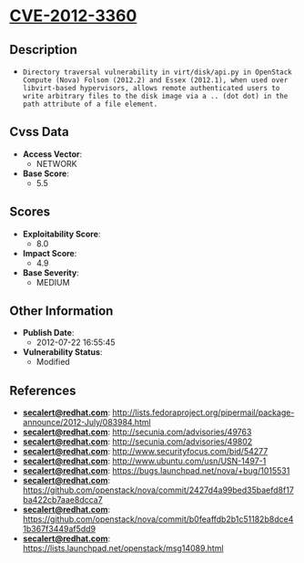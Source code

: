 
# [CVE-2012-3360](http://lists.fedoraproject.org/pipermail/package-announce/2012-July/083984.html)

## Description

- `Directory traversal vulnerability in virt/disk/api.py in OpenStack Compute (Nova) Folsom (2012.2) and Essex (2012.1), when used over libvirt-based hypervisors, allows remote authenticated users to write arbitrary files to the disk image via a .. (dot dot) in the path attribute of a file element.`

## Cvss Data

- **Access Vector**:
  - NETWORK
- **Base Score**:
  - 5.5

## Scores

- **Exploitability Score**:
  - 8.0
- **Impact Score**:
  - 4.9
- **Base Severity**:
  - MEDIUM

## Other Information

- **Publish Date**:
  - 2012-07-22 16:55:45
- **Vulnerability Status**:
  - Modified

## References

- **secalert@redhat.com**: http://lists.fedoraproject.org/pipermail/package-announce/2012-July/083984.html
- **secalert@redhat.com**: http://secunia.com/advisories/49763
- **secalert@redhat.com**: http://secunia.com/advisories/49802
- **secalert@redhat.com**: http://www.securityfocus.com/bid/54277
- **secalert@redhat.com**: http://www.ubuntu.com/usn/USN-1497-1
- **secalert@redhat.com**: https://bugs.launchpad.net/nova/+bug/1015531
- **secalert@redhat.com**: https://github.com/openstack/nova/commit/2427d4a99bed35baefd8f17ba422cb7aae8dcca7
- **secalert@redhat.com**: https://github.com/openstack/nova/commit/b0feaffdb2b1c51182b8dce41b367f3449af5dd9
- **secalert@redhat.com**: https://lists.launchpad.net/openstack/msg14089.html
